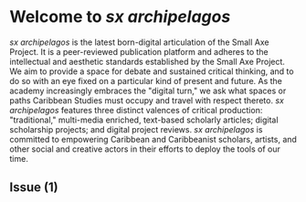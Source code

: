 Welcome to *sx archipelagos*
============================

*sx archipelagos* is the latest born-digital articulation of the Small
Axe Project. It is a peer-reviewed publication platform and adheres to
the intellectual and aesthetic standards established by the Small Axe
Project. We aim to provide a space for debate and sustained critical
thinking, and to do so with an eye fixed on a particular kind of present
and future. As the academy increasingly embraces the "digital turn," we
ask what spaces or paths Caribbean Studies must occupy and travel with
respect thereto. *sx archipelagos* features three distinct valences of
critical production: "traditional," multi-media enriched, text-based
scholarly articles; digital scholarship projects; and digital project
reviews. *sx archipelagos* is committed to empowering Caribbean and
Caribbeanist scholars, artists, and other social and creative actors in
their efforts to deploy the tools of our time.

## Issue (1)


